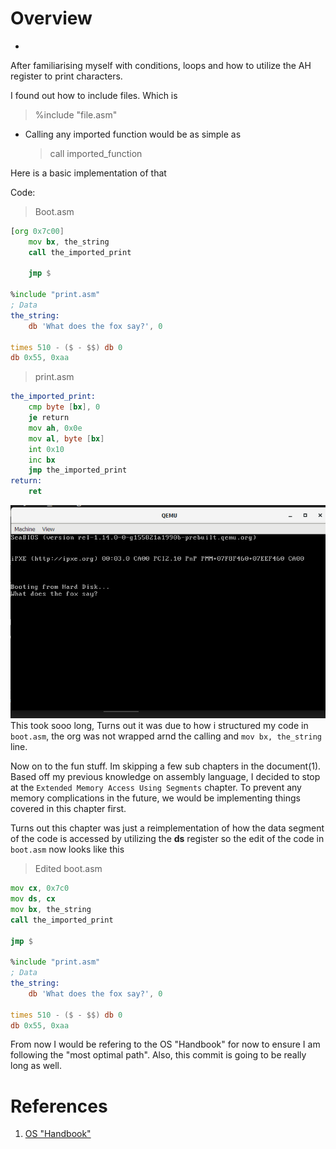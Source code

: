 # Overview
- 

After familiarising myself with conditions, loops and how to utilize the AH register to print characters.

I found out how to include files. Which is
> %include "file.asm"
- Calling any imported function would be as simple as 
    > call imported_function

Here is a basic implementation of that

Code:
> Boot.asm
```asm
[org 0x7c00]
    mov bx, the_string
    call the_imported_print

    jmp $

%include "print.asm" 
; Data
the_string:
    db 'What does the fox say?', 0

times 510 - ($ - $$) db 0
db 0x55, 0xaa
```
>print.asm
```asm
the_imported_print:
    cmp byte [bx], 0
    je return
    mov ah, 0x0e
    mov al, byte [bx]
    int 0x10
    inc bx
    jmp the_imported_print
return:
    ret
```
![](../media/journal/printingstring.png)
This took sooo long, Turns out it was due to how i structured my code in ```boot.asm```, the org was not wrapped arnd the calling and ```mov bx, the_string``` line.

Now on to the fun stuff. Im skipping a few sub chapters in the document(1). Based off my previous knowledge on assembly language, I decided to stop at the ```Extended Memory Access Using Segments``` chapter. To prevent any memory complications in the future, we would be implementing things covered in this chapter first.

Turns out this chapter was just a reimplementation of how the data segment of the code is accessed by utilizing the **ds** register so the edit of the code in ```boot.asm``` now looks like this
>Edited boot.asm
```asm
mov cx, 0x7c0
mov ds, cx
mov bx, the_string
call the_imported_print

jmp $

%include "print.asm" 
; Data
the_string:
    db 'What does the fox say?', 0

times 510 - ($ - $$) db 0
db 0x55, 0xaa
```


From now I would be refering to the OS "Handbook" for now to ensure I am following the "most optimal path". Also, this commit is going to be really long as well.
# References
1) [OS "Handbook"](https://www.cs.bham.ac.uk/~exr/lectures/opsys/10_11/lectures/os-dev.pdf)

